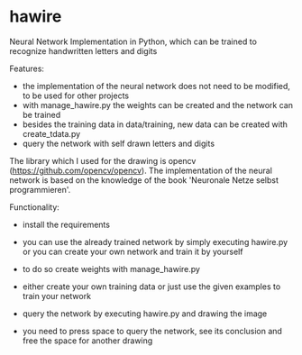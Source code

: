# hawire
Neural Network Implementation in Python, which can be trained to recognize handwritten letters and digits

Features:
  - the implementation of the neural network does not need to be modified, to be used for other projects 
  - with manage_hawire.py the weights can be created and the network can be trained
  - besides the training data in data/training, new data can be created with create_tdata.py
  - query the network with self drawn letters and digits
  
The library which I used for the drawing is opencv (https://github.com/opencv/opencv).
The implementation of the neural network is based on the knowledge of the book 'Neuronale Netze selbst programmieren'.

Functionality:
  - install the requirements
  - you can use the already trained network by simply executing hawire.py or you can create your own network and train it by yourself

  - to do so create weights with manage_hawire.py
  - either create your own training data or just use the given examples to train your network
  - query the network by executing hawire.py and drawing the image
  - you need to press space to query the network, see its conclusion and free the space for another drawing
